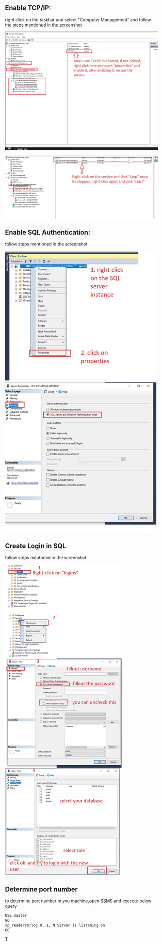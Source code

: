 ## Enable TCP/IP:
right click on the taskbar and select "Computer Management" and follow the steps mentioned in the screenshot

![Enable TCPIP Screenshot](/screenshots/enable-tcp.jpg?raw=true "Enable TCP Steps")

![restart sql service Screenshot](/screenshots/restart-process.jpg?raw=true "restart service Steps")

## Enable SQL Authentication:
follow steps mentioned in the screenshot

![Enable SQL Auth Screenshot](/screenshots/enable-sqlauth.jpg?raw=true "Enable SQL Auth Steps")

## Create Login in SQL
follow steps mentoned in the screenshot

![create login Screenshot](/screenshots/login.jpg?raw=true "create login Steps")

## Determine port number
to determine port number in you machine,open SSMS and execute below query
```
USE master
GO
xp_readerrorlog 0, 1, N'Server is listening on' 
GO
```
T

